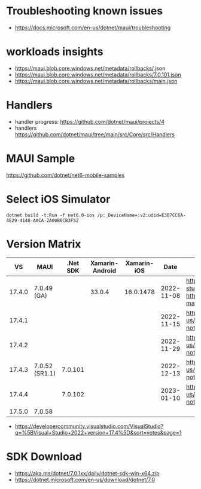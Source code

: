 # Troubleshooting known issues

- https://docs.microsoft.com/en-us/dotnet/maui/troubleshooting

# workloads insights

- https://maui.blob.core.windows.net/metadata/rollbacks/<sdk-version>.json
- https://maui.blob.core.windows.net/metadata/rollbacks/7.0.101.json
- https://maui.blob.core.windows.net/metadata/rollbacks/main.json

# Handlers

- handler progress: https://github.com/dotnet/maui/projects/4
- handlers https://github.com/dotnet/maui/tree/main/src/Core/src/Handlers

# MAUI Sample

https://github.com/dotnet/net6-mobile-samples

# Select iOS Simulator

```
dotnet build -t:Run -f net6.0-ios /p:_DeviceName=:v2:udid=E3B7CC6A-4E29-4148-AACA-2A00B6CB3F52
```

# Version Matrix

| VS     | MAUI           | .Net SDK | Xamarin-Android | Xamarin-iOS | Date | Release Notes                                               |
|--------|----------------|----------|-----------------|-------------|--|-------------------------------------------------------------|
| 17.4.0 | 7.0.49 (GA)    |          | 33.0.4          | 16.0.1478   | 2022-11-08 | https://devblogs.microsoft.com/visualstudio/visual-studio-2022-17-4/<br> https://devblogs.microsoft.com/dotnet/dotnet-maui-dotnet-7/ |
| 17.4.1 |                |          |                 |             | 2022-11-15 | https://learn.microsoft.com/en-us/visualstudio/releases/2022/release-notes#1742--visual-studio-2022-version-1741 |
| 17.4.2 |                |          |                 |             | 2022-11-29 | https://learn.microsoft.com/en-us/visualstudio/releases/2022/release-notes#1742--visual-studio-2022-version-1742 |
| 17.4.3 | 7.0.52 (SR1.1) | 7.0.101  |                 |             | 2022-12-13 | https://learn.microsoft.com/en-us/visualstudio/releases/2022/release-notes#1743--visual-studio-2022-version-1743 |
| 17.4.4 |                | 7.0.102  |                 |             | 2023-01-10 | https://learn.microsoft.com/en-us/visualstudio/releases/2022/release-notes#1744--visual-studio-2022-version-1744 |
| 17.5.0 | 7.0.58         |          |                 |             |  | |

* https://developercommunity.visualstudio.com/VisualStudio?q=%5BVisual+Studio+2022+version+17.4%5D&sort=votes&page=1

# SDK Download

* https://aka.ms/dotnet/7.0.1xx/daily/dotnet-sdk-win-x64.zip
* https://dotnet.microsoft.com/en-us/download/dotnet/7.0
